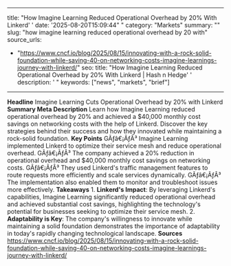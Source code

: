 ﻿---

title: "How Imagine Learning Reduced Operational Overhead by 20% With Linkerd''
date: '2025-08-20T15:09:44""
category: "Markets"
summary: ""
slug: "how imagine learning reduced operational overhead by 20 with"
source_urls:
  - "https://www.cncf.io/blog/2025/08/15/innovating-with-a-rock-solid-foundation-while-saving-40-on-networking-costs-imagine-learnings-journey-with-linkerd/"
seo:
  title: "How Imagine Learning Reduced Operational Overhead by 20% With Linkerd | Hash n Hedge''
  description: '"
  keywords: ["news", "markets", "brief"]

---
**Headline** Imagine Learning Cuts Operational Overhead by 20% with Linkerd  **Summary Meta Description** Learn how Imagine Learning reduced operational overhead by 20% and achieved a $40,000 monthly cost savings on networking costs with the help of Linkerd. Discover the key strategies behind their success and how they innovated while maintaining a rock-solid foundation.  **Key Points**  GÃƒâ€¡ÃƒÂ³ Imagine Learning implemented Linkerd to optimize their service mesh and reduce operational overhead. GÃƒâ€¡ÃƒÂ³ The company achieved a 20% reduction in operational overhead and $40,000 monthly cost savings on networking costs. GÃƒâ€¡ÃƒÂ³ They used Linkerd's traffic management features to route requests more efficiently and scale services dynamically. GÃƒâ€¡ÃƒÂ³ The implementation also enabled them to monitor and troubleshoot issues more effectively.  **Takeaways**  1. **Linkerd's Impact**: By leveraging Linkerd's capabilities, Imagine Learning significantly reduced operational overhead and achieved substantial cost savings, highlighting the technology's potential for businesses seeking to optimize their service mesh. 2. **Adaptability is Key**: The company's willingness to innovate while maintaining a solid foundation demonstrates the importance of adaptability in today's rapidly changing technological landscape.  **Sources** https://www.cncf.io/blog/2025/08/15/innovating-with-a-rock-solid-foundation-while-saving-40-on-networking-costs-imagine-learnings-journey-with-linkerd/ 
